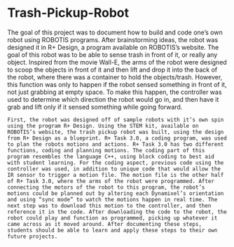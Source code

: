 # Trash-Pickup-Robot
The goal of this project was to document how to build and code one’s own robot using ROBOTIS programs. After brainstorming ideas, the robot was designed it in R+ Design, a program available on ROBOTIS’s website. The goal of this robot was to be able to sense trash in front of it, or really any object. Inspired from the movie Wall-E, the arms of the robot were designed to scoop the objects in front of it and then lift and drop it into the back of the robot, where there was a container to hold the objects/trash. However, this function was only to happen if the robot sensed something in front of it, not just grabbing at empty space. To make this happen, the controller was used to determine which direction the robot would go in, and then have it grab and lift only if it sensed something while going forward.

	First, the robot was designed off of sample robots with it’s own spin using the program R+ Design. Using the STEM kit, available on ROBOTIS’s website, the trash pickup robot was built, using the design from R+ Design as a blueprint. R+ Task 3.0, a coding program, was used to plan the robots motions and actions. R+ Task 3.0 has two different functions, coding and planning motions. The coding part of this program resembles the language C++, using block coding to best aid with student learning. For the coding aspect, previous code using the controller was used, in addition to unique code that would allow the IR sensor to trigger a motion file. The motion file is the other half of R+ Task 3.0, where the arms of the robot were programmed. After connecting the motors of the robot to this program, the robot’s motions could be planned out by altering each Dynamixel’s orientation and using “sync mode” to watch the motions happen in real time. The next step was to download this motion to the controller, and then reference it in the code. After downloading the code to the robot, the robot could play and function as programmed, picking up whatever it came across as it moved around. After documenting these steps, students should be able to learn and apply these steps to their own future projects.
